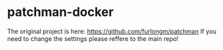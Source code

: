 # patchman-docker

The original project is here: https://github.com/furlongm/patchman
If you need to change the settings please reffere to the main repo!
